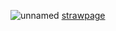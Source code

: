 ![unnamed](https://github.com/user-attachments/assets/de54f065-21ee-4364-a1bb-a779cd73a5ce)
[strawpage](https://doubleo7n7.straw.page)
